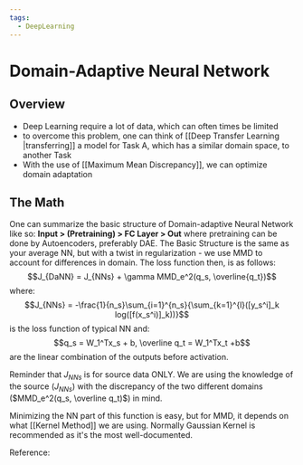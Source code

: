 ```yaml
---
tags:
  - DeepLearning
---
```

# Domain-Adaptive Neural Network

## Overview

- Deep Learning require a lot of data, which can often times be limited
- to overcome this problem, one can think of [[Deep Transfer Learning |transferring]] a model for Task A, which has a similar domain space, to another Task
- With the use of [[Maximum Mean Discrepancy]], we can optimize domain adaptation

## The Math

One can summarize the basic structure of Domain-adaptive Neural Network like so:
**Input > (Pretraining) > FC Layer > Out**
where pretraining can be done by Autoencoders, preferably DAE.
The Basic Structure is the same as your average NN, but with a twist in regularization - we use MMD to account for differences in domain. The loss function then, is as follows:
$$J_{DaNN} = J_{NNs} + \gamma MMD_e^2(q_s, \overline{q_t})$$
where:
$$J_{NNs} = -\frac{1}{n_s}\sum_{i=1}^{n_s}{\sum_{k=1}^{l}([y_s^i]_k log([f(x_s^i)]_k))}$$ 
is the loss function of typical NN and:
$$q_s = W_1^Tx_s + b, \overline q_t = W_1^Tx_t +b$$
are the linear combination of the outputs before activation.

Reminder that $J_{NNs}$ is for source data ONLY. We are using the knowledge of the source ($J_{NNs}$) with the discrepancy of the two different domains ($MMD_e^2(q_s, \overline q_t)$) in mind.

Minimizing the NN part of this function is easy, but for MMD, it depends on what [[Kernel Method]] we are using. Normally Gaussian Kernel is recommended as it's the most well-documented.


Reference: 